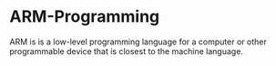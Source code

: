 # ARM-Programming
ARM is is a low-level programming language for a computer or other programmable device that is closest to the machine language.

